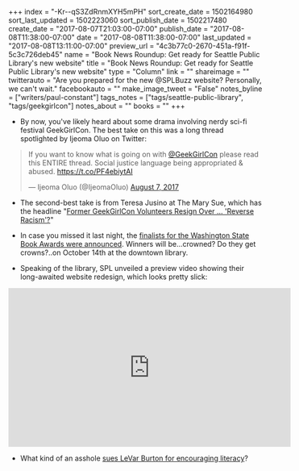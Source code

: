+++
index = "-Kr--qS3ZdRnmXYH5mPH"
sort_create_date = 1502164980
sort_last_updated = 1502223060
sort_publish_date = 1502217480
create_date = "2017-08-07T21:03:00-07:00"
publish_date = "2017-08-08T11:38:00-07:00"
date = "2017-08-08T11:38:00-07:00"
last_updated = "2017-08-08T13:11:00-07:00"
preview_url = "4c3b77c0-2670-451a-f91f-5c3c726deb45"
name = "Book News Roundup: Get ready for Seattle Public Library's new website"
title = "Book News Roundup: Get ready for Seattle Public Library's new website"
type = "Column"
link = ""
shareimage = ""
twitterauto = "Are you prepared for the new @SPLBuzz website? Personally, we can't wait."
facebookauto = ""
make_image_tweet = "False"
notes_byline = ["writers/paul-constant"]
tags_notes = ["tags/seattle-public-library", "tags/geekgirlcon"]
notes_about = ""
books = ""
+++
* By now, you've likely heard about some drama involving nerdy sci-fi festival GeekGirlCon. The best take on this was a long thread spotlighted by Ijeoma Oluo on Twitter:

<blockquote class="twitter-tweet" data-lang="en"><p lang="en" dir="ltr">If you want to know what is going on with <a href="https://twitter.com/GeekGirlCon">@GeekGirlCon</a> please read this ENTIRE thread. Social justice language being appropriated &amp; abused. <a href="https://t.co/PF4ebiytAI">https://t.co/PF4ebiytAI</a></p>&mdash; Ijeoma Oluo (@IjeomaOluo) <a href="https://twitter.com/IjeomaOluo/status/894644918206865408">August 7, 2017</a></blockquote>

* The second-best take is from Teresa Jusino at The Mary Sue, which has the headline "[Former GeekGirlCon Volunteers Resign Over … 'Reverse Racism'?](https://www.themarysue.com/geekgirlcon-and-supposed-reverse-racism/)"

* In case you missed it last night, the [finalists for the Washington State Book Awards were announced](http://www.seattlereviewofbooks.com/notes/2017/08/08/2017-washington-state-book-awards-finalists-announced/). Winners will be...crowned? Do they get crowns?..on October 14th at the downtown library.

* Speaking of the library, SPL unveiled a preview video showing their long-awaited website redesign, which looks pretty slick:

<iframe width="560" height="315" src="https://www.youtube.com/embed/NFTsiLWwlUI?rel=0" frameborder="0" allowfullscreen></iframe>

* What kind of an asshole [sues LeVar Burton for encouraging literacy](http://www.vulture.com/2017/08/levar-burton-sued-for-using-his-reading-rainbow-catchphrase.html)?
